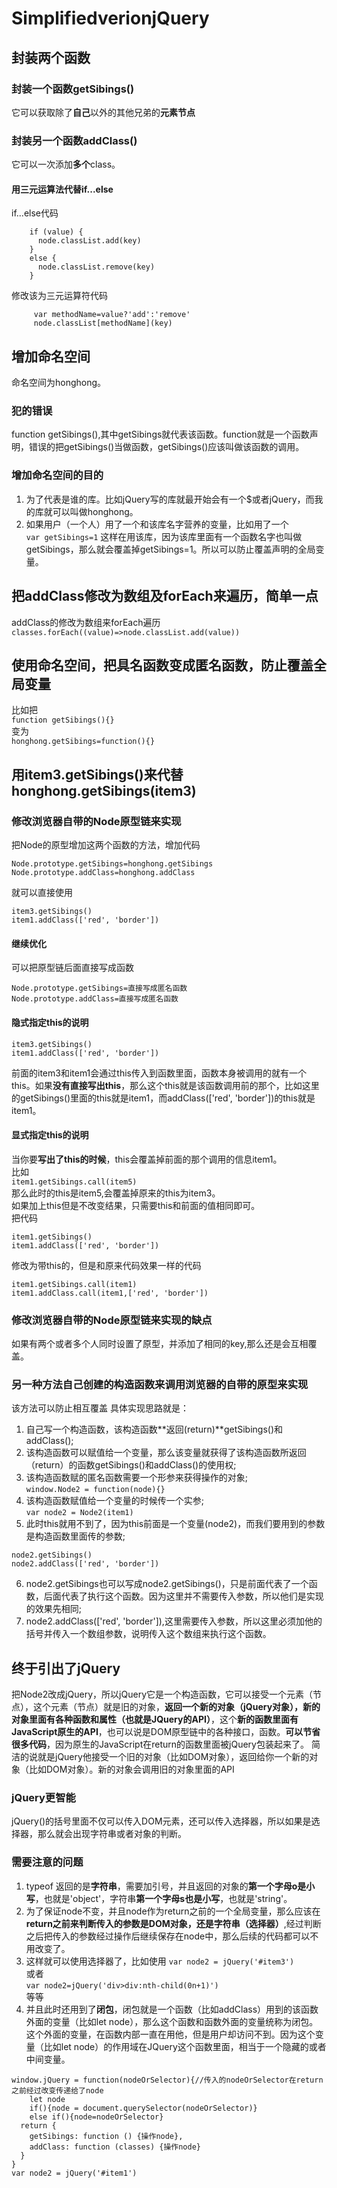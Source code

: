 # SimplifiedverionjQuery

## 封装两个函数
### 封装一个函数getSibings()
它可以获取除了**自己**以外的其他兄弟的**元素节点**  

### 封装另一个函数addClass()
它可以一次添加**多个**class。  

#### 用三元运算法代替if...else  
if...else代码
```
    if (value) {
      node.classList.add(key)
    }
    else {
      node.classList.remove(key)
    }
```
修改该为三元运算符代码  
```
     var methodName=value?'add':'remove'
     node.classList[methodName](key)
```  
## 增加命名空间
命名空间为honghong。
### 犯的错误
function getSibings(),其中getSibings就代表该函数。function就是一个函数声明，错误的把getSibings()当做函数，getSibings()应该叫做该函数的调用。  

### 增加命名空间的目的
1. 为了代表是谁的库。比如jQuery写的库就最开始会有一个$或者jQuery，而我的库就可以叫做honghong。  
2. 如果用户（一个人）用了一个和该库名字营养的变量，比如用了一个  
`var getSibings=1`
这样在用该库，因为该库里面有一个函数名字也叫做getSibings，那么就会覆盖掉getSibings=1。所以可以防止覆盖声明的全局变量。  

## 把addClass修改为数组及forEach来遍历，简单一点
addClass的修改为数组来forEach遍历  
`classes.forEach((value)=>node.classList.add(value))`  

## 使用命名空间，把具名函数变成匿名函数，防止覆盖全局变量
比如把  
`function getSibings(){}`  
变为  
`honghong.getSibings=function(){}`   

## 用item3.getSibings()来代替honghong.getSibings(item3)
### 修改浏览器自带的Node原型链来实现
把Node的原型增加这两个函数的方法，增加代码  
```
Node.prototype.getSibings=honghong.getSibings
Node.prototype.addClass=honghong.addClass
```
就可以直接使用  
```
item3.getSibings()
item1.addClass(['red', 'border'])
```
#### 继续优化
可以把原型链后面直接写成函数  
```
Node.prototype.getSibings=直接写成匿名函数
Node.prototype.addClass=直接写成匿名函数
```
#### 隐式指定this的说明
```
item3.getSibings()
item1.addClass(['red', 'border'])
```
前面的item3和item1会通过this传入到函数里面，函数本身被调用的就有一个this。如果**没有直接写出this**，那么这个this就是该函数调用前的那个，比如这里的getSibings()里面的this就是item1，而addClass(['red', 'border'])的this就是item1。  

#### 显式指定this的说明
当你要**写出了this的时候**，this会覆盖掉前面的那个调用的信息item1。   
比如  
`item1.getSibings.call(item5)`  
那么此时的this是item5,会覆盖掉原来的this为item3。  
如果加上this但是不改变结果，只需要this和前面的值相同即可。  
把代码
```
item1.getSibings()
item1.addClass(['red', 'border'])
```
修改为带this的，但是和原来代码效果一样的代码  
```
item1.getSibings.call(item1)
item1.addClass.call(item1,['red', 'border'])
```

### 修改浏览器自带的Node原型链来实现的缺点
如果有两个或者多个人同时设置了原型，并添加了相同的key,那么还是会互相覆盖。

### 另一种方法自己创建的构造函数来调用浏览器的自带的原型来实现
该方法可以防止相互覆盖
具体实现思路就是：
1. 自己写一个构造函数，该构造函数**返回(return)**getSibings()和addClass();  
2. 该构造函数可以赋值给一个变量，那么该变量就获得了该构造函数所返回（return）的函数getSibings()和addClass()的使用权;  
3. 该构造函数赋的匿名函数需要一个形参来获得操作的对象;  
`window.Node2 = function(node){}`
4. 该构造函数赋值给一个变量的时候传一个实参;  
`var node2 = Node2(item1)`
5. 此时this就用不到了，因为this前面是一个变量(node2)，而我们要用到的参数是构造函数里面传的参数;
```
node2.getSibings()
node2.addClass(['red', 'border'])
```
6. node2.getSibings也可以写成node2.getSibings()，只是前面代表了一个函数，后面代表了执行这个函数。因为这里并不需要传入参数，所以他们是实现的效果先相同;
7. node2.addClass(['red', 'border']),这里需要传入参数，所以这里必须加他的括号并传入一个数组参数，说明传入这个数组来执行这个函数。

## 终于引出了jQuery
把Node2改成jQuery，所以jQuery它是一个构造函数，它可以接受一个元素（节点），这个元素（节点）就是旧的对象，**返回一个新的对象（jQuery对象），新的对象里面有各种函数和属性（也就是JQuery的API）**，这个**新的函数里面有JavaScript原生的API**，也可以说是DOM原型链中的各种接口，函数。**可以节省很多代码**，因为原生的JavaScript在return的函数里面被jQuery包装起来了。
简洁的说就是jQuery他接受一个旧的对象（比如DOM对象），返回给你一个新的对象（比如DOM对象）。新的对象会调用旧的对象里面的API

### jQuery更智能
jQuery()的括号里面不仅可以传入DOM元素，还可以传入选择器，所以如果是选择器，那么就会出现字符串或者对象的判断。

### 需要注意的问题
1. typeof 返回的是**字符串**，需要加引号，并且返回的对象的**第一个字母o是小写**，也就是'object'，字符串**第一个字母s也是小写**，也就是'string'。  
2. 为了保证node不变，并且node作为return之前的一个全局变量，那么应该在**return之前来判断传入的参数是DOM对象，还是字符串（选择器）**,经过判断之后把传入的参数经过操作后继续保存在node中，那么后续的代码都可以不用改变了。  
3. 这样就可以使用选择器了，比如使用
`var node2 = jQuery('#item3')`  
或者  
`var node2=jQuery('div>div:nth-child(0n+1)')`  
等等  
4. 并且此时还用到了**闭包**，闭包就是一个函数（比如addClass）用到的该函数外面的变量（比如let node），那么这个函数和函数外面的变量统称为闭包。这个外面的变量，在函数内部一直在用他，但是用户却访问不到。因为这个变量（比如let node）的作用域在JQuery这个函数里面，相当于一个隐藏的或者中间变量。
```
window.jQuery = function(nodeOrSelector){//传入的nodeOrSelector在return之前经过改变传递给了node
    let node
    if(){node = document.querySelector(nodeOrSelector)}
    else if(){node=nodeOrSelector}
  return {
    getSibings: function () {操作node},
    addClass: function (classes) {操作node}
  }
}
var node2 = jQuery('#item1')
```


















